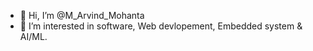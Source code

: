 - 👋 Hi, I’m @M_Arvind_Mohanta
- 👀 I’m interested in software, Web devlopement, Embedded system & AI/ML.



